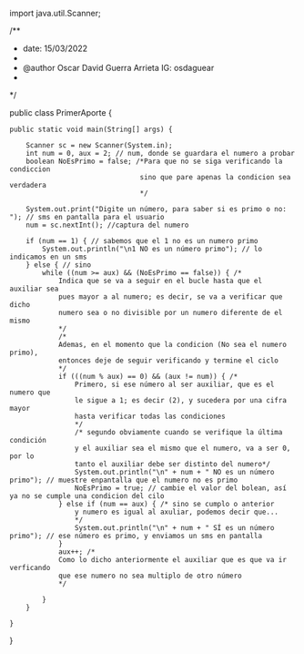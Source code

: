 import java.util.Scanner;

/**
 * date: 15/03/2022
 *
 * @author Oscar David Guerra Arrieta IG: osdaguear
 *
 */

public class PrimerAporte {

    public static void main(String[] args) {

        Scanner sc = new Scanner(System.in);
        int num = 0, aux = 2; // num, donde se guardara el numero a probar
        boolean NoEsPrimo = false; /*Para que no se siga verificando la condiccion
                                    sino que pare apenas la condicion sea verdadera 
                                    */

        System.out.print("Digite un número, para saber si es primo o no: "); // sms en pantalla para el usuario
        num = sc.nextInt(); //captura del numero

        if (num == 1) { // sabemos que el 1 no es un numero primo
            System.out.println("\n1 NO es un número primo"); // lo indicamos en un sms
        } else { // sino
            while ((num >= aux) && (NoEsPrimo == false)) { /*
                Indica que se va a seguir en el bucle hasta que el auxiliar sea
                pues mayor a al numero; es decir, se va a verificar que dicho
                numero sea o no divisible por un numero diferente de el mismo
                */
                /*
                Ademas, en el momento que la condicion (No sea el numero primo),
                entonces deje de seguir verificando y termine el ciclo
                */
                if (((num % aux) == 0) && (aux != num)) { /*
                    Primero, si ese número al ser auxiliar, que es el numero que
                    le sigue a 1; es decir (2), y sucedera por una cifra mayor
                    hasta verificar todas las condiciones
                    */
                    /* segundo obviamente cuando se verifique la última condición 
                    y el auxiliar sea el mismo que el numero, va a ser 0, por lo
                    tanto el auxiliar debe ser distinto del numero*/
                    System.out.println("\n" + num + " NO es un número primo"); // muestre enpantalla que el numero no es primo
                    NoEsPrimo = true; // cambie el valor del bolean, así ya no se cumple una condicion del cilo
                } else if (num == aux) { /* sino se cumplo o anterior
                    y numero es igual al axuliar, podemos decir que...
                    */
                    System.out.println("\n" + num + " SÍ es un número primo"); // ese número es primo, y enviamos un sms en pantalla
                }
                aux++; /*
                Como lo dicho anteriormente el auxiliar que es que va ir verficando
                que ese numero no sea multiplo de otro número
                */

            }
        }

    }

}
